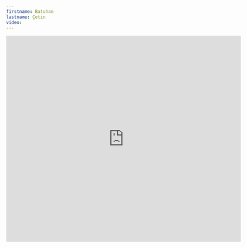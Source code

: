 ```yaml
--- 
firstname: Batuhan
lastname: Çetin
video: 
--- 
```


<iframe src="https://player.vimeo.com/video/560840794" width="640" height="564" frameborder="0" allow="autoplay; fullscreen" allowfullscreen></iframe>